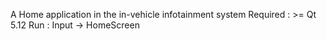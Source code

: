 
A Home application in the in-vehicle infotainment system
Required : >= Qt 5.12
Run : Input -> HomeScreen